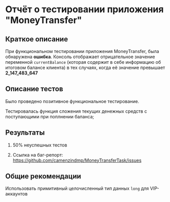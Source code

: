 # Отчёт о тестировании приложения **"MoneyTransfer"**

## Краткое описание

При функциональном тестировании приложения MoneyTransfer, была обнаружена **ошибка**. Консоль отображает отрицательное значение 
переменной ```currentBalance``` (которая содержит в себе информацию 
об итоговом балансе клиента) в тех случаях, когда её значение превышает **2_147_483_647**

## Описание тестов

Было проведено позитивное функциональное тестирование.

Тестировалась функция сложения текущих денежных средств с поступающими при поплнении баланса;

## Результаты

1. 50% неуспешных тестов

2. Ссылка на баг-репорт: https://github.com/camenzindmp/MoneyTransferTask/issues

## Общие рекомендации

Использовать примитивный целочисленный тип данных ```long``` для VIP-аккаунтов
